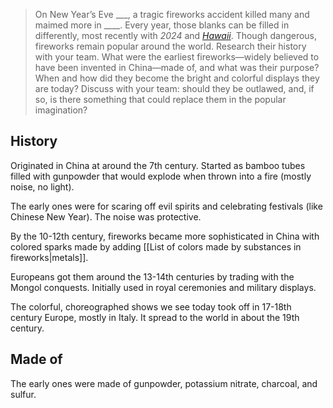 > On New Year’s Eve ___, a tragic fireworks accident killed many and maimed more in ____. Every year, those blanks can be filled in differently, most recently with *2024* and [_Hawaii_](https://apnews.com/article/hawaii-fireworks-explosion-culture-62e7e02fb018a8c29d4298c6f2804f1b). Though dangerous, fireworks remain popular around the world. Research their history with your team. What were the earliest fireworks—widely believed to have been invented in China—made of, and what was their purpose? When and how did they become the bright and colorful displays they are today? Discuss with your team: should they be outlawed, and, if so, is there something that could replace them in the popular imagination?

## History

Originated in China at around the 7th century. Started as bamboo tubes filled with gunpowder that would explode when thrown into a fire (mostly noise, no light).

The early ones were for scaring off evil spirits and celebrating festivals (like Chinese New Year). The noise was protective.

By the 10-12th century, fireworks became more sophisticated in China with colored sparks made by adding [[List of colors made by substances in fireworks|metals]].

Europeans got them around the 13-14th centuries by trading with the Mongol conquests. Initially used in royal ceremonies and military displays.

The colorful, choreographed shows we see today took off in 17-18th century Europe, mostly in Italy. It spread to the world in about the 19th century.
## Made of

The early ones were made of gunpowder, potassium nitrate, charcoal, and sulfur.